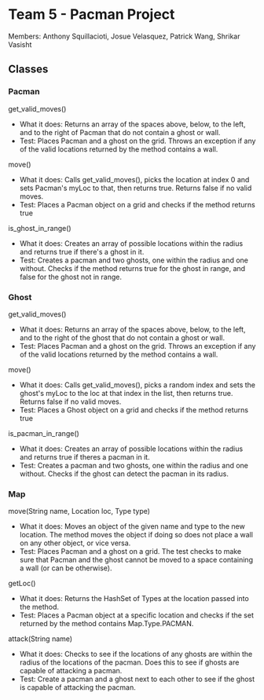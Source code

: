# Team 5 - Pacman Project
Members: Anthony Squillacioti, Josue Velasquez, Patrick Wang, Shrikar Vasisht

## Classes
### Pacman
get_valid_moves()
<ul>
  <li>What it does: Returns an array of the spaces above, below, to the left, and to the right of Pacman that do not contain a ghost or wall.
  <li>Test: Places Pacman and a ghost on the grid. Throws an exception if any of the valid locations returned by the method contains a wall.
</ul>

move()
<ul>
  <li>What it does: Calls get_valid_moves(), picks the location at index 0 and sets Pacman's myLoc to that, then returns true. Returns false if no valid moves.</li>
  <li>Test: Places a Pacman object on a grid and checks if the method returns true</li>
</ul>
is_ghost_in_range()
<ul>
  <li>What it does: Creates an array of possible locations within the radius and returns true if there's a ghost in it.</li>
  <li>Test: Creates a pacman and two ghosts, one within the radius and one without. Checks if the method returns true for the ghost in range, and false for the ghost not in range.</li>
</ul>

### Ghost
get_valid_moves()
<ul>
  <li>What it does: Returns an array of the spaces above, below, to the left, and to the right of the ghost that do not contain a ghost or wall.
  <li>Test: Places Pacman and a ghost on the grid. Throws an exception if any of the valid locations returned by the method contains a wall.
</ul>

move()
<ul>
  <li>What it does: Calls get_valid_moves(), picks a random index and sets the ghost's myLoc to the loc at that index in the list, then returns true. Returns false if no valid moves.</li>
  <li>Test: Places a Ghost object on a grid and checks if the method returns true</li>
</ul>
is_pacman_in_range()
<ul>
  <li>What it does: Creates an array of possible locations within the radius and returns true if theres a pacman in it.</li>
  <li>Test: Creates a pacman and two ghosts, one within the radius and one without. Checks if the ghost can detect the pacman in its radius.</li>
</ul>

### Map
move(String name, Location loc, Type type)
<ul>
  <li>What it does: Moves an object of the given name and type to the new location. The method moves the object if doing so does not place a wall on any other object, or vice versa.
  <li>Test: Places Pacman and a ghost on a grid. The test checks to make sure that Pacman and the ghost cannot be moved to a space containing a wall (or can be otherwise).
</ul>

getLoc()
<ul>
  <li>What it does: Returns the HashSet of Types at the location passed into the method.</li>
  <li>Test: Places a Pacman object at a specific location and checks if the set returned by the method contains Map.Type.PACMAN.</li>
</ul>
attack(String name)
<ul>
  <li>What it does: Checks to see if the locations of any ghosts are within the radius of the locations of the pacman. Does this to see if ghosts are capable of attacking a pacman.</li>
  <li>Test: Create a pacman and a ghost next to each other to see if the ghost is capable of attacking the pacman.</li>
</ul>
